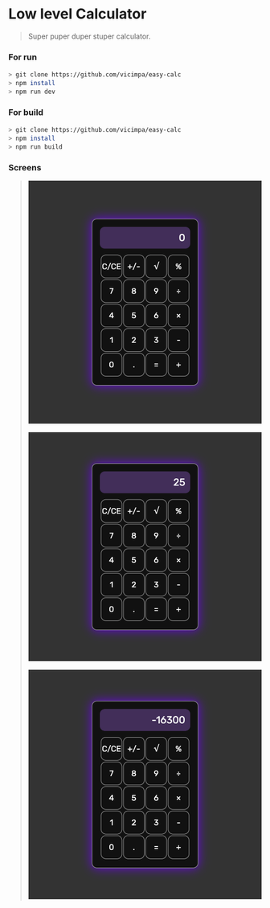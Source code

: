 # Low level Calculator

>
> Super puper duper stuper calculator.
>

### For run
```bash
> git clone https://github.com/vicimpa/easy-calc
> npm install
> npm run dev
```

### For build
```bash
> git clone https://github.com/vicimpa/easy-calc
> npm install
> npm run build
```

### Screens

>
> ![Screen 1](./screens/s1.png)
>
>
> ![Screen 2](./screens/s2.png)
>
>
> ![Screen 3](./screens/s3.png)
>


